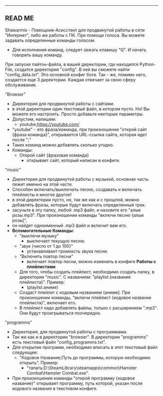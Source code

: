 ----------------------------
READ ME
--------------
Shawarmis - Помощник-Асисстент для продвинутой работы в сети "Интернет", либо же работы с ПК. При помощи голоса.
Вы можете задавать определенные команды голосом.

- Для исполнения команд, следует зажать клавишу "Q". И начать говорить вашу команду.

При запуске пайтон-файла, в вашей директории, где находился Python-File, создатся директория "config". В ней вы сможете найти "config_data.txt". Это основной конфиг бота. Так - же, помимо него, создается еще 3 директории. Каждая отвечает за свою сферу обслуживания.

 "Browser"
 - Директория для продвинутой работы с сайтами.
  - в этой директории один текстовый файл, в котором пусто. Но! Вы можете его настроить. Просто добавьте некторые параметры.
  - Допустим, напишем:
    - youtube;https://youtube.com/
  - "youtube" - это фраза/команда, при произношении "открой сайт {фраза команда}", открывается URL-ccылка сайта, которая идет после ";"
  - Таких команд можно добавлять сколько угодно.
  - Команды:
     - Открой сайт {фразовая команда}
        - открывает сайт, который написан в конфиге.
    
 "music"
  - Директория для продвинутой работы с музыкой, основная часть лежит именно на этой часте.
  - Способен включать/выключать песню, создавать и включать плейлисты и многое другое!
   - в этой директории пусто, но, так же как и с прошлой, можно добавлять фразы, которые будут включать определенный трек.
   - засуньте в эту папку, любой .mp3 файл, и назовите его "алые розы.mp3". При произношении команды "включи песню {алые розы]",
   - он найдет одноименный .mp3 файл и включит вам его.
   - **Вспомогательные Команды:**
       - "выключи музыку"
           - выключает текущую песню.
       - "звук {число от 1 до 100}"
           - устанавливает громоксть звука песни.
       - "Включить повтор песни"
           - включает повтор песни, можно изменить в конфиге
      **Работы с плейлистами**
        - Для того, чтобы создать плейлист, необходимо создать папку, в директории "music". С названием: "playlist.{название плейлиста}". Пример:
           - (playlist.аниме)
        - Создаст плейлит с кодовым названием {аниме]. При произношении команды, "включи плейлист {кодовое название плейлиста}", включает его.
        - В плейлист надо добавлять файлы, только с расширением ".mp3". Они будут проигрываться поочередно.
    
     
 "programms"
  - Директория, для продвинутой работы с программами.
   - Так же как и в директории "browser". В директории "programms" есть текстовый файл "config_programms.txt".
   - Для открытие программ, необходимо вписать в этот текстовый файл следующее:
      - "Кодовое Название;Путь до программы, которую необходимо открыть". Пример:
         - "тапать;D:\SteamLibrary\steamapps\common\Hamster Combat\Hamster Combat.exe".
   - При произношении команды "открой программу {кодовое название}" открывает программу, путь которой, указан после кодового названия в текстовом конфиге.
     
